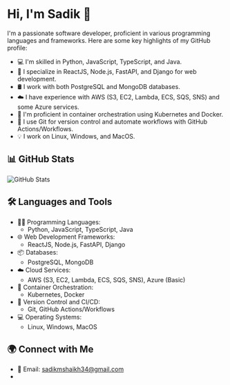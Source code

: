 # Hi, I'm Sadik 👋

I'm a passionate software developer, proficient in various programming languages and frameworks. Here are some key highlights of my GitHub profile:

- 💻 I'm skilled in Python, JavaScript, TypeScript, and Java.
- 🚀 I specialize in ReactJS, Node.js, FastAPI, and Django for web development.
- 🛢️ I work with both PostgreSQL and MongoDB databases.
- ☁️ I have experience with AWS (S3, EC2, Lambda, ECS, SQS, SNS) and some Azure services.
- 🐳 I'm proficient in container orchestration using Kubernetes and Docker.
- 📜 I use Git for version control and automate workflows with GitHub Actions/Workflows.
- 💡 I work on Linux, Windows, and MacOS.

## 📊 GitHub Stats

![GitHub Stats](https://github-readme-stats.vercel.app/api?username=de-sadik&show_icons=true&count_private=true)

## 🛠️ Languages and Tools

- 👨‍💻 Programming Languages: 
  - Python, JavaScript, TypeScript, Java
- 🌐 Web Development Frameworks: 
  - ReactJS, Node.js, FastAPI, Django
- 📦 Databases: 
  - PostgreSQL, MongoDB
- ☁️ Cloud Services: 
  - AWS (S3, EC2, Lambda, ECS, SQS, SNS), Azure (Basic)
- 🐳 Container Orchestration: 
  - Kubernetes, Docker
- 🔄 Version Control and CI/CD: 
  - Git, GitHub Actions/Workflows
- 💻 Operating Systems: 
  - Linux, Windows, MacOS


## 🌍 Connect with Me

- 📧 Email: sadikmshaikh34@gmail.com
-
